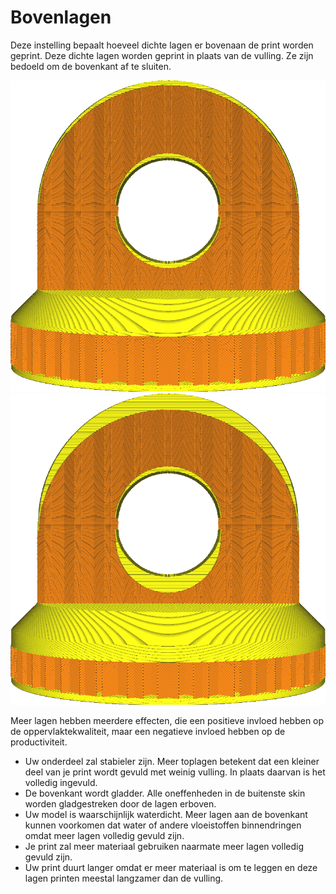 Bovenlagen
====
Deze instelling bepaalt hoeveel dichte lagen er bovenaan de print worden geprint. Deze dichte lagen worden geprint in plaats van de vulling. Ze zijn bedoeld om de bovenkant af te sluiten.

<!--screenshot {
"image_path": "top_bottom_thickness_0.8.png",
"modellen": [{"script": "stamp.scad"}],
"camerapositie": [0, 203, 30],
"instellingen": {
    "wall_line_count": 0,
    "top_bottom_thickness": 0,8
},
"kleuren": 64
}-->
<!--screenshot {
"image_path": "top_thickness.png",
"modellen": [{"script": "stamp.scad"}],
"camerapositie": [0, 203, 30],
"instellingen": {
    "wall_line_count": 0,
    "top_thickness": 3
},
"kleuren": 64
}-->

![14 bovenste lagen](../../../articles/images/top_bottom_thickness_0.8.png)
![50 Top Lagen](../../../articles/images/top_thickness.png)

Meer lagen hebben meerdere effecten, die een positieve invloed hebben op de oppervlaktekwaliteit, maar een negatieve invloed hebben op de productiviteit.
* Uw onderdeel zal stabieler zijn. Meer toplagen betekent dat een kleiner deel van je print wordt gevuld met weinig vulling. In plaats daarvan is het volledig ingevuld.
* De bovenkant wordt gladder. Alle oneffenheden in de buitenste skin worden gladgestreken door de lagen erboven.
* Uw model is waarschijnlijk waterdicht. Meer lagen aan de bovenkant kunnen voorkomen dat water of andere vloeistoffen binnendringen omdat meer lagen volledig gevuld zijn.
* Je print zal meer materiaal gebruiken naarmate meer lagen volledig gevuld zijn.
* Uw print duurt langer omdat er meer materiaal is om te leggen en deze lagen printen meestal langzamer dan de vulling.
